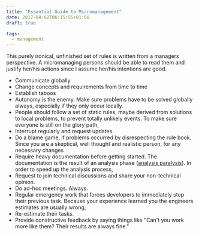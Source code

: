 ```yaml
---
title: "Essential Guide to Micromanagement"
date: 2017-08-02T06:15:55+01:00
draft: true

tags: 
  - management
---
```


This purely ironical, unfinished set of rules is written from a managers perspective. A micromanaging persons should be able to read them and justify her/his actions since I assume her/his intentions are good.

*   Communicate globally
*   Change concepts and requirements from time to time
*   Establish taboos
*   Autonomy is the enemy. Make sure problems have to be solved globally always, especially if they only occur locally.
*   People should follow a set of static rules, maybe derived from solutions to local problems, to prevent totally unlikely events. To make sure everyone is still on the glory path,
*   Interrupt regularly and request updates.
*   Do a blame game, if problems occurred by disrespecting the rule book. Since you are a skeptical, well thought and realistic person, for any necessary changes
*   Require heavy documentation before getting started. The documentation is the result of an analysis phase ([analysis paralysis](https://en.wikipedia.org/wiki/Analysis_paralysis)). In order to speed up the analysis process,
*   Request to join technical discussions and share your non-technical opinion.
*   Do ad-hoc meetings. Always.
*   Regular emergency work that forces developers to immediately stop their previous task. Because your experience learned you the engineers estimates are usually wrong,
*   Re-estimate their tasks.
*   Provide constructive feedback by saying things like "Can't you work more like them? Their results are always fine."
